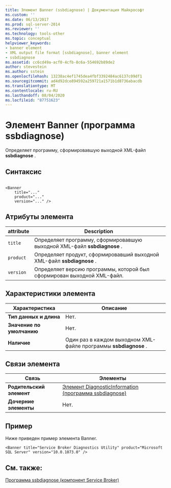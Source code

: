 ```yaml
---
title: Элемент Banner (ssbdiagnose) | Документация Майкрософт
ms.custom: ''
ms.date: 06/13/2017
ms.prod: sql-server-2014
ms.reviewer: ''
ms.technology: tools-other
ms.topic: conceptual
helpviewer_keywords:
- banner element
- XML output file format [ssbdiagnose], banner element
- ssbdiagnose
ms.assetid: cc6cd49a-acf0-4cfb-8c6a-554692b89de2
author: stevestein
ms.author: sstein
ms.openlocfilehash: 13238ac4ef1745dea4fbf3392484ac6137c09df1
ms.sourcegitcommit: ad4d92dce894592a259721a1571b1d8736abacdb
ms.translationtype: MT
ms.contentlocale: ru-RU
ms.lasthandoff: 08/04/2020
ms.locfileid: "87751623"
---
```

# <a name="banner-element-ssbdiagnose"></a>Элемент Banner (программа ssbdiagnose)
  Определяет программу, сформировавшую выходной XML-файл **ssbdiagnose** .  
  
## <a name="syntax"></a>Синтаксис  
  
```  
  
<Banner  
    title="..."   
    product="..."   
    version="..." />  
```  
  
## <a name="element-attributes"></a>Атрибуты элемента  
  
|attribute|Description|  
|---------------|-----------------|  
|`title`|Определяет программу, сформировавшую выходной XML-файл **ssbdiagnose** .|  
|`product`|Определяет продукт, сформировавший выходной XML-файл **ssbdiagnose** .|  
|`version`|Определяет версию программы, которой был сформирован выходной XML-файл.|  
  
## <a name="element-characteristics"></a>Характеристики элемента  
  
|Характеристика|Описание|  
|--------------------|-----------------|  
|**Тип данных и длина**|Нет.|  
|**Значение по умолчанию**|Нет.|  
|**Наличие**|Один раз в каждом выходном XML-файле программы **ssbdiagnose** .|  
  
## <a name="element-relationships"></a>Связи элемента  
  
|Связь|Элементы|  
|------------------|--------------|  
|**Родительский элемент**|[Элемент DiagnosticInformation (программа ssbdiagnose)](diagnosticinformation-element-ssbdiagnose.md)|  
|**Дочерние элементы**|Нет.|  
  
## <a name="example"></a>Пример  
 Ниже приведен пример элемента Banner.  
  
```  
<Banner title="Service Broker Diagnostics Utility" product="Microsoft SQL Server" version="10.0.1073.0" />  
```  
  
## <a name="see-also"></a>См. также:  
 [Программа ssbdiagnose (компонент Service Broker)](ssbdiagnose-utility-service-broker.md)  
  
  
